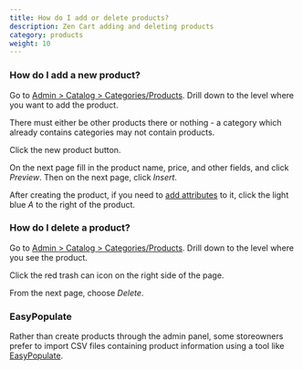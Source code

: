 ```yaml
---
title: How do I add or delete products? 
description: Zen Cart adding and deleting products 
category: products
weight: 10
---
```


### How do I add a new product?

Go to [Admin > Catalog > Categories/Products](/user/admin_pages/catalog/categories_products/).  Drill down to the level where you want to add the product.  

There must either be other products there or nothing - a category which 
already contains categories may not contain products. 

Click the new product button.

On the next page fill in the product name, price, and other fields, and click *Preview*.  Then on the next page, click *Insert*. 

After creating the product, if you need to [add attributes](/user/products/attributes) to it, 
click the light blue *A* to the right of the product. 


### How do I delete a product? 

Go to [Admin > Catalog > Categories/Products](/user/admin_pages/catalog/categories_products/).  Drill down to the level where you see the product.  

Click the red trash can icon on the right side of the page.

From the next page, choose *Delete*. 

### EasyPopulate 

Rather than create products through the admin panel, some storeowners prefer to import CSV files containing product information using a tool like [EasyPopulate](/user/products/easypopulate). 
